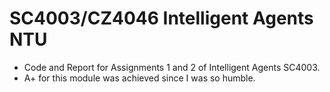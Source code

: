 # SC4003/CZ4046 Intelligent Agents NTU
- Code and Report for Assignments 1 and 2 of Intelligent Agents SC4003. 
- A+ for this module was achieved since I was so humble. 
